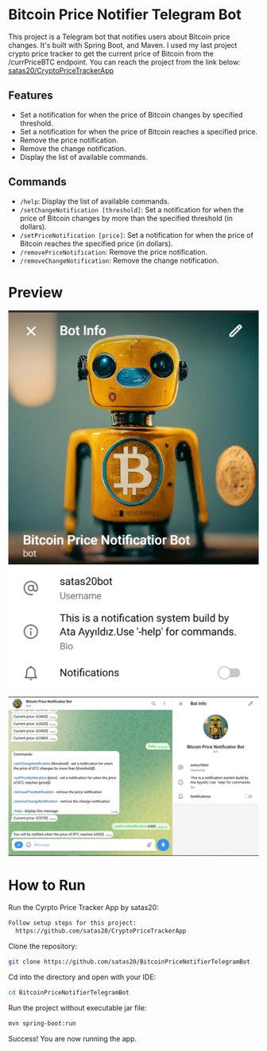 # Bitcoin Price Notifier Telegram Bot

This project is a Telegram bot that notifies users about Bitcoin price changes. It's built with  Spring Boot, and Maven.
I used my last project crypto price tracker to get the current price of Bitcoin from the /currPriceBTC endpoint. You can reach the project from the link below:
[satas20/CryptoPriceTrackerApp](https://github.com/satas20/CryptoPriceTrackerApp)

## Features

- Set a notification for when the price of Bitcoin changes by specified threshold.
- Set a notification for when the price of Bitcoin reaches a specified price.
- Remove the price notification.
- Remove the change notification.
- Display the list of available commands.

## Commands

- `/help`: Display the list of available commands.
- `/setChangeNotification [threshold]`: Set a notification for when the price of Bitcoin changes by more than the specified threshold (in dollars).
- `/setPriceNotification [price]`: Set a notification for when the price of Bitcoin reaches the specified price (in dollars).
- `/removePriceNotification`: Remove the price notification.
- `/removeChangeNotification`: Remove the change notification.


# Preview


<p align="center">
  <img src="Media/profile.png" width="900">
</p>
<p align="center">
  <img src="Media/chatSS.png" width="900">
</p>



# How to Run 
Run the Cyrpto Price Tracker App  by satas20:

```bash
Follow setup steps for this project:
  https://github.com/satas20/CryptoPriceTrackerApp
```

Clone the repository:
```bash
git clone https://github.com/satas20/BitcoinPriceNotifierTelegramBot
```
Cd into the directory and open with your IDE:
```bash
cd BitcoinPriceNotifierTelegramBot
```

Run the project without executable jar file:
```bash
mvn spring-boot:run
```

Success! You are now running the app.
